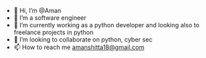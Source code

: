 - 👋 Hi, I’m @Aman
- 👀 I’m a software engineer
- 🌱 I’m currently working as a python developer and looking also to freelance projects in python
- 💞️ I’m looking to collaborate on python, cyber sec
- 📫 How to reach me amanshitta18@gmail.com

<!---
Aman-Shitta/Aman-Shitta is a ✨ special ✨ repository because its `README.md` (this file) appears on your GitHub profile.
You can click the Preview link to take a look at your changes.
--->
